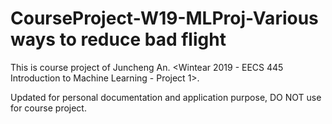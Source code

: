 # CourseProject-W19-MLProj-Various ways to reduce bad flight

This is course project of Juncheng An. <Wintear 2019 - EECS 445 Introduction to Machine Learning - Project 1>. 
  
Updated for personal documentation and application purpose, DO NOT use for course project.  
